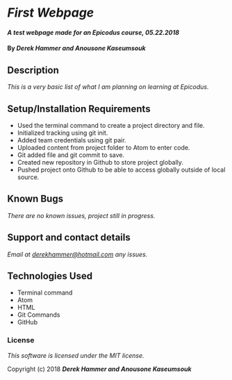 # _First Webpage_

#### _A test webpage made for an Epicodus course, 05.22.2018_

#### By _Derek Hammer and Anousone Kaseumsouk_

## Description

_This is a very basic list of what I am planning on learning at Epicodus._

## Setup/Installation Requirements

* Used the terminal command to create a project directory and file.
* Initialized tracking using git init.
* Added team credentials using git pair.
* Uploaded content from project folder to Atom to enter code.
* Git added file and git commit to save.
* Created new repository in Github to store project globally.
* Pushed project onto Github to be able to access globally outside of local source.

## Known Bugs

_There are no known issues, project still in progress._

## Support and contact details

_Email at derekhammer@hotmail.com any issues._

## Technologies Used

* Terminal command
* Atom
* HTML
* Git Commands
* GitHub

### License

*This software is licensed under the MIT license.*

Copyright (c) 2018 **_Derek Hammer and Anousone Kaseumsouk_**
